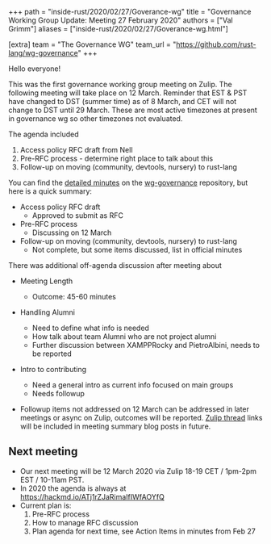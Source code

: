 +++
path = "inside-rust/2020/02/27/Goverance-wg"
title = "Governance Working Group Update: Meeting 27 February 2020"
authors = ["Val Grimm"]
aliases = ["inside-rust/2020/02/27/Goverance-wg.html"]

[extra]
team = "The Governance WG"
team_url = "https://github.com/rust-lang/wg-governance"
+++

Hello everyone! 

This was the first governance working group meeting on Zulip.
The following meeting will take place on 12 March.
Reminder that EST & PST have changed to DST (summer time) as of 8 March, and CET will not change to DST until 29 March. These are most active timezones at present in governance wg so other timezones not evaluated. 

The agenda included 
1.  Access policy RFC draft from Nell
2.  Pre-RFC process - determine right place to talk about this
3.  Follow-up on moving (community, devtools, nursery) to rust-lang

You can find the [detailed minutes] on the [wg-governance] repository, but here is a quick summary: 
* Access policy RFC draft
    * Approved to submit as RFC
* Pre-RFC process
    * Discussing on 12 March
* Follow-up on moving (community, devtools, nursery) to rust-lang
    * Not complete, but some items discussed, list in official minutes
    
There was additional off-agenda discussion after meeting about
* Meeting Length
    * Outcome: 45-60 minutes

* Handling Alumni
    * Need to define what info is needed
    * How talk about team Alumni who are not project alumni
    * Further discussion between XAMPPRocky and PietroAlbini, needs to be reported

* Intro to contributing
    * Need a general intro as current info focused on main groups
    * Needs followup

* Followup items not addressed on 12 March can be addressed in later meetings or async on Zulip, outcomes will be reported. [Zulip thread] links will be included in meeting summary blog posts in future. 

## Next meeting
* Our next meeting will be 12 March 2020 via Zulip 18-19 CET / 1pm-2pm EST / 10-11am PST.
* In 2020 the agenda is always at https://hackmd.io/ATj1rZJaRimaIfIWfAOYfQ
* Current plan is:
    1. Pre-RFC process
    2. How to manage RFC discussion
    3. Plan agenda for next time, see Action Items in minutes from Feb 27

[wg-governance]: https://github.com/rust-lang/wg-governance/
[detailed minutes]: https://github.com/rust-lang/wg-governance/blob/master/minutes/2020.02.27
[Zulip thread]: https://rust-lang.zulipchat.com/#narrow/stream/223182-wg-governance/topic/meeting.202020-02-27
